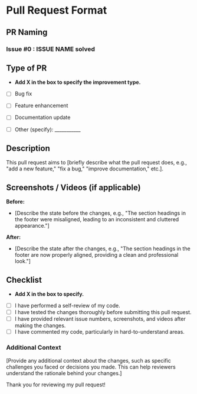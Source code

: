 # Pull Request Format

## PR Naming
### Issue #0 : **ISSUE NAME** solved

## Type of PR
- **Add X in the box to specify the improvement type.**
- [ ] Bug fix
- [ ] Feature enhancement
- [ ] Documentation update
- [ ] Other (specify): ___________  


## Description
This pull request aims to [briefly describe what the pull request does, e.g., "add a new feature," "fix a bug," "improve documentation," etc.]. 

## Screenshots / Videos (if applicable)
**Before:**
- [Describe the state before the changes, e.g., "The section headings in the footer were misaligned, leading to an inconsistent and cluttered appearance."]

**After:**
- [Describe the state after the changes, e.g., "The section headings in the footer are now properly aligned, providing a clean and professional look."]

## Checklist
- **Add X in the box to specify.**
- [ ] I have performed a self-review of my code.
- [ ] I have tested the changes thoroughly before submitting this pull request.
- [ ] I have provided relevant issue numbers, screenshots, and videos after making the changes.
- [ ] I have commented my code, particularly in hard-to-understand areas.

### Additional Context
[Provide any additional context about the changes, such as specific challenges you faced or decisions you made. This can help reviewers understand the rationale behind your changes.]

Thank you for reviewing my pull request!
